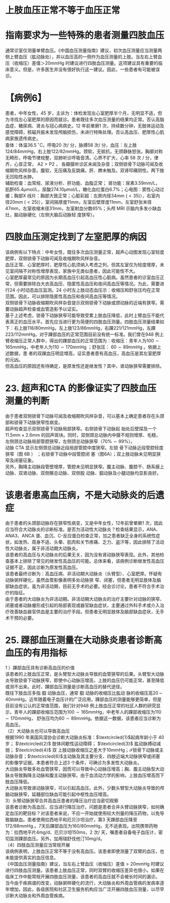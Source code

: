 # 上肢血压正常不等于血压正常  
#  指南要求为一些特殊的患者测量四肢血压  
通常诊室仅测量单臂血压。《中国血压测量指南》建议，初次血压测量应当测量两侧上臂血压（肱动脉处），并以血压高的一侧作为血压测量的上肢。当左右上臂血压（收缩压）差值＞$20\mathrm{mmHg}$ 时建议进行四肢血压测量。这项建议具有重要的临床意义。但是，许多医生并没有很好执行这一建议。因此，一些患者有可能被误诊。  
# 【病例6】  
患者，中年女性，45 岁，主诉为：体检发现左心室肥厚半个月，无明显不适，但为寻找左心室肥厚的原因而就诊。患者既往多次血压测量的结果均正常。否认高脂血症、糖尿病、肾炎与冠心病病史。12 年前晕厥1 次，持续数分钟，无肢体运动及感觉障碍，核磁共振未发现颅脑损伤，未进行特殊处理。否认高血压、肥厚性心肌病家族遗传病史。  
查体：体温$36.5\,^{\circ}\mathrm{C}$，呼吸20 次/ 分，脉搏58 次/ 分，血压：左上肢$124/84\mathrm{mmHg}$，右上肢$122/82\mathrm{mmHg}$。颈软，无抵抗，无颈静脉怒张。胸廓对称无畸形，呼吸节律规整，双肺听诊呼吸音清。心界不扩大，心率 58  次 /  分，律齐，心音正常， $\mathrm{A}2>\mathrm{P}2$ ， 各瓣膜听诊区未闻及杂音；双侧锁骨下动脉可闻及收缩期吹风样杂音。腹软，无压痛及反跳痛，肝、脾未触及。双肾叩痛阴性。两下肢无凹陷性水肿。  
辅助检查：血常规、尿液分析、肝功能、血脂正常； 肾功能：尿素$3.59\mathrm{mm}/\mathrm{L}$，肌酐$65.4\upmu\mathrm{mol}/\mathrm{L}$，尿酸$274.10\upmu\mathrm{mol}/\mathrm{L}$，糖化血红蛋白$6.7\%$；心电图：窦性心动过缓；胸部X 线片：胸部大致正常；心脏彩超：左房内径$34\mathrm{{mm}\ \left(<35\right)}$），右室内径$20\mathrm{mm}\ \left(<25\right)$），室间隔厚度$11\mathrm{mm}$，左室后壁厚度$11\mathrm{mm}$，左室舒张末径$47\mathrm{mm}$，左室收缩末径$31\mathrm{mm}$，左室射血分数$65\%$；头颅 MRI  示脑内多发小缺血灶，脑动脉硬化（左侧大脑后动脉轻 度狭窄）。  
#  四肢血压测定找到了左室肥厚的病因  
该病例有以下特点：中年女性，既往多次血压测量正常，超声心动图发现心室轻度肥厚，双侧锁骨下动脉可闻及收缩期吹风样杂音。  
血压正常、心室肥厚时，肥厚性心肌须纳入考虑之列，但其左室仅为轻度增厚，未见室间隔不对称性增厚表现，家族中无类似患者，因此可能性不大。  
心室肥厚最常见的原因为长期高血压引起高血压性心脏病。虽然患者的诊室血压正常，但需要排除白大衣高血压、隐匿性高血压和夜间高血压等情况。为此，需要进行24 小时动态血压监测。24 小时左上肢动态血压示：收缩压和舒张压均在正常范围。因此，可以排除隐匿性高血压和夜间高血压等情况。  
双侧锁骨下动脉收缩期吹风样杂音提示双侧锁骨下动脉或颈动脉的近端有狭窄。需要动脉超声检查或血管造影予以证实。  
基于上述考虑，锁骨下动脉狭窄可能导致受累上肢血压降低，此时上臂血压不能代表真正的血压水平。首先应当进行更为简便的四肢血压测量。四肢血压测量结果如下：右上肢$118/80\mathrm{mmHg}$，左上肢$123/86\mathrm{mmHg}$，右踝$221/121\mathrm{mmHg}$，左踝$223/112\mathrm{mmHg}$。对于踝部血压的正常范围目前没有统一标准。我们曾在948 例上臂收缩压正常人群中，得出的踝部血压的正常范围为：收缩压：青年人为$100\sim165\mathrm{mmHg}$，中老年人为$110\sim170\mathrm{mmHg}$ ；舒张压： $60\sim89\mathrm{mmHg}$ 。依据上述数据，患 者的双踝血压明显增高，证实患者患有高血压，高血压是其左室肥厚的元凶。  
但高血压的原因还有待确定，是原发性还是继发性？其中，肾动脉狭窄需要排除。  
# 23. 超声和CTA 的影像证实了四肢血压测量的判断  
由于患者双侧锁骨下动脉可闻及收缩期吹风样杂音，可以基本上确定患者存在头颈部和锁骨下动脉狭窄性病变。  
超声检查显示双侧锁骨下动脉局部狭窄。右侧锁骨下动脉起 始处后壁探及一个$11.5\mathrm{mm}\times2.6\mathrm{mm}$ 的回声斑块。同时，双侧颈总动脉内中膜不规则增厚、毛糙，左侧颈总动脉局部管腔狭窄，左侧颈总动脉狭窄（$70\%\sim99\%$）。  
动脉 CTA  显示左侧颈总动脉近段局部管腔中度狭窄。左锁 骨下动脉近段管腔轻度狭窄（图 6B ） ；右锁骨下动脉中段管腔闭 塞（图6A）；双上肢动脉未见明显狭窄及闭塞征象。  
另外，胸降主动脉段管壁增厚，管腔未见明显狭窄。腹主动脉、腹腔干、肠系膜上动脉、双肾动脉、双侧髂总动脉、双侧股 动脉、腘动脉及小腿动脉均显影良好。  
#  该患者患高血压病，不是大动脉炎的后遗症  
由于患者的头颈部动脉存在狭窄性病变，又是中年女性，12年前曾晕厥1 次，因此应当符合大动脉炎的诊断标准。是否为活动性大动脉炎？检查结果显示，ANA、ANA3、ANCA 谱、血沉、C-反应蛋白检查正常，加之患者缺乏全身的系统性症状，如发热、周身不适、头晕、肌肉和关节疼痛、乏力、盗汗等，因此排除了活动性大动脉炎，属于非活动期大动脉炎。  
该患者的高血压与大动脉炎的后果无关，因为没有肾动脉狭窄表现。此外，其他检查基本上排除了常见的继发性高血压的可能。总体来看，该病例诊断继发性高血压证据不足，因此诊断为原发性高血压。  
该患者最终诊断为：高血压病、非活动期大动脉炎（头臂型）、心室肥厚。怀疑有动脉粥样硬化，虽然血管影像表明多处动脉狭 窄、闭塞，但患者无明显肢体及脑部缺血症状。虽为非活动期，目前无手术的必要。经会诊讨论，患者不符合手术治疗的指征。  
由于患者的大动脉炎为非活动期。非活动期大动脉炎的治疗主要针对动脉的狭窄、闭塞或者动脉瘤形成引起的局部表现或器官缺血症状，主要通过外科手术或介入治疗改善缺血器官供血是主要的治疗手段。但患者无明显肢体及脑部缺血症状，无手术干预的必要。  
# 25. 踝部血压测量在大动脉炎患者诊断高血压的有用指标  
1 ）踝部血压具有诊断高血压的价值  
该患者的上肢血压正常，是头臂型大动脉炎导致的血管狭窄的后果。头臂型大动脉炎导致锁骨下动脉狭窄，即使中心动脉压增高，上肢的血压仍可能正常，甚至降低或测不出来。此时，踝部血压测量是诊断高血压的替代途径。  
既往下肢血压多指 腘 动脉血压，通常 腘 动脉的收缩压比肱动 脉的收缩压高$20\,{\sim}\,40\mathrm{mmHg}$。近年随着电子血压计的广泛应用，踝部血压的测量能够更简单，但是目前没有公认的正常值范围，我们针对948 例上肢血压正常的社区人群的研究显示，青年人的踝部收缩压范围为$100\sim165\mathrm{mmHg}$，中老年人的踝部收缩压为$110\sim170\mathrm{mmHg}$， 舒张压均为$60\sim89\mathrm{mmHg}$。依据这一数据，该患者应当诊断为高血压。  
（2）大动脉炎也可以导致高血压  
根据1990 年美国风湿协会诊断大动脉炎标准：$\textcircled{1}$起病年龄小于 40  岁； $\textcircled{2}$ 肢体间歇性运动障碍； $\textcircled{3}$ 肱动脉搏动减弱； $\textcircled{4}$ 双 上肢动脉收缩压之差大于$10\mathrm{mmHg}$；$\mathcal{S}$锁骨下动脉或主动脉杂音；$\textcircled{6}$主动脉及其主要分支、四肢近端大动脉狭窄或闭塞的影像学证据。本患者符合上述3 个条件，可确诊为多发性大动脉炎。  
大动脉炎导致多处血管狭窄，因而可以导致中心动脉压增高；胸、腹主动脉型大动脉炎导致胸降主动脉和腹主动脉狭窄。由于血流动力学的影响，上肢血压增高而下肢血压降低。  
大动脉炎导致肾动脉狭窄，可以引起高血压。此外，少数头臂型大动脉炎导致的颅脑动脉狭窄，延髓部位缺血可能引起中枢性血压增高。  
3）头臂动脉狭窄合并高血压患者的降压治疗应当密切观察  
该患者诊断为高血压，应当进行降压治疗。问题是患者合并头臂动脉狭窄，如何确定血压的靶目标？对该患者来说，不应一开始就使用较大剂量的降压药物，以免导致脑缺血。患者使用拉西地平和厄贝沙坦治疗，第3 天踝部血压降至$172/88\mathrm{mmHg}.$。7天后踝部血压为$160/80\mathrm{mmHg}$，无不适表现。出院携带药物为：拉西地平片$4\mathrm{m}\mathrm{g}/\mathrm{d}$、厄贝沙坦$150\mathrm{ms}$，2 次/ 天，嘱患者自备电子血压计，密切监测踝部血压。另外，加用瑞舒伐他汀$10\mathrm{mg/d}$。  
（4）四肢血压测量应当常规开展  
该病例表明，上肢血压正常不等于没有高血压。该患者即使测量了双臂的血压，也未能提供真实的血压信息。  
《中国血压测量指南》建议，当左右上臂血压（收缩压）差值$>20\mathrm{mmHg}$ 时建议进行四肢血压测量。该患者上肢血压正常，同时双臂的收缩压差异也很小。如果在临床工作中能常规开展四肢血压测量，该患者的高血压就不会被长时间的漏诊。  
当今由于疾病谱的改变，动脉粥样硬化的流行，大动脉炎和外周血管病的发病率逐年增加，因此，各级医院和社区卫生服务机构应当广泛开展四肢血压测量，以尽早诊断大动脉炎和外周血管疾病。  
